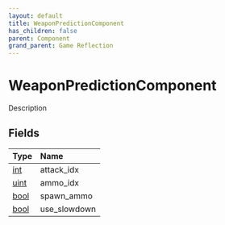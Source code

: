 ```yaml
---
layout: default
title: WeaponPredictionComponent
has_children: false
parent: Component
grand_parent: Game Reflection
---
```

# WeaponPredictionComponent
Description 

## Fields

| Type | Name |
|:----------|:--------------|
| [int](/riftbreaker-wiki/docs/game-reflection/enums/int/) | attack_idx |
| [uint](/riftbreaker-wiki/docs/game-reflection/components/uint/) | ammo_idx |
| [bool](/riftbreaker-wiki/docs/game-reflection/components/bool/) | spawn_ammo |
| [bool](/riftbreaker-wiki/docs/game-reflection/components/bool/) | use_slowdown |

